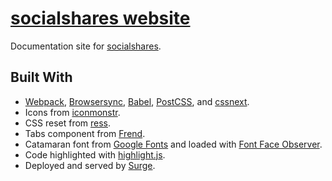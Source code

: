 # [socialshares website](https://socialshar.es)

Documentation site for [socialshares](https://socialshar.es).

## Built With

- [Webpack](http://webpack.github.io/), [Browsersync](https://www.browsersync.io/), [Babel](https://babeljs.io/), [PostCSS](http://postcss.org/), and [cssnext](http://cssnext.io/).
- Icons from [iconmonstr](http://iconmonstr.com/).
- CSS reset from [ress](https://github.com/filipelinhares/ress).
- Tabs component from [Frend](https://frend.co/).
- Catamaran font from [Google Fonts](https://fonts.google.com/specimen/Catamaran) and loaded with [Font Face Observer](https://fontfaceobserver.com/).
- Code highlighted with [highlight.js](https://highlightjs.org/).
- Deployed and served by [Surge](https://surge.sh/).
